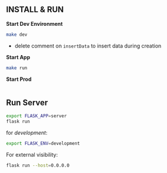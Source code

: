 ## INSTALL & RUN

**Start Dev Environment**
```bash
make dev
```
* delete comment on `insertData` to insert data during creation

**Start App**
```bash
make run
```

**Start Prod**
```bash

```


## Run Server

```bash
export FLASK_APP=server
flask run
```
for *development*:
```bash
export FLASK_ENV=development
```

For external visibility:
```bash
flask run --host=0.0.0.0
```
